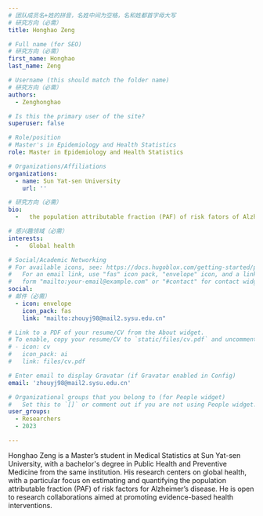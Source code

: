 ```yaml
---
# 团队成员名+姓的拼音，名姓中间为空格，名和姓都首字母大写
# 研究方向（必需）
title: Honghao Zeng

# Full name (for SEO)
# 研究方向（必需）
first_name: Honghao
last_name: Zeng

# Username (this should match the folder name)
# 研究方向（必需）
authors:
  - Zenghonghao

# Is this the primary user of the site?
superuser: false

# Role/position
# Master's in Epidemiology and Health Statistics
role: Master in Epidemiology and Health Statistics

# Organizations/Affiliations
organizations:
  - name: Sun Yat-sen University
    url: ''

# 研究方向（必需）
bio:
  -   the population attributable fraction (PAF) of risk fators of Alzheimer’s disease 

# 感兴趣领域（必需）
interests:
  -   Global health

# Social/Academic Networking
# For available icons, see: https://docs.hugoblox.com/getting-started/page-builder/#icons
#   For an email link, use "fas" icon pack, "envelope" icon, and a link in the
#   form "mailto:your-email@example.com" or "#contact" for contact widget.
social:
# 邮件（必需）
  - icon: envelope
    icon_pack: fas
    link: "mailto:zhouyj98@mail2.sysu.edu.cn"

# Link to a PDF of your resume/CV from the About widget.
# To enable, copy your resume/CV to `static/files/cv.pdf` and uncomment the lines below.
# - icon: cv
#   icon_pack: ai
#   link: files/cv.pdf

# Enter email to display Gravatar (if Gravatar enabled in Config)
email: 'zhouyj98@mail2.sysu.edu.cn'

# Organizational groups that you belong to (for People widget)
#   Set this to `[]` or comment out if you are not using People widget.
user_groups:
  - Researchers
  - 2023

---
```


Honghao Zeng is a Master’s student in Medical Statistics at Sun Yat-sen University, with a bachelor's degree in Public Health and Preventive Medicine from the same institution. His research centers on global health, with a particular focus on estimating and quantifying the population attributable fraction (PAF) of risk factors for Alzheimer’s disease. He is open to research collaborations aimed at promoting evidence-based health interventions.


